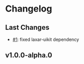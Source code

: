 # Changelog

## Last Changes

- [#1](https://github.com/LaxarJS/ax-date-picker-control/issues/1): fixed laxar-uikit dependency


## v1.0.0-alpha.0
